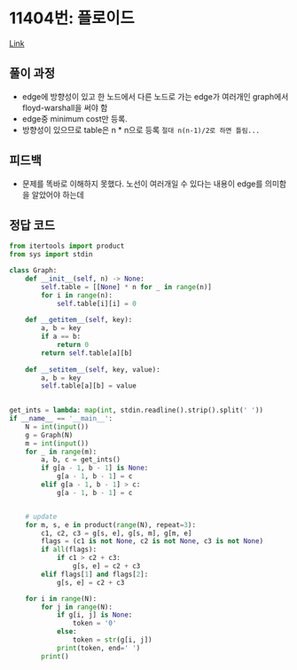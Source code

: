 # 11404번: 플로이드
[Link](https://www.acmicpc.net/problem/11404)

## 풀이 과정
* edge에 방향성이 있고 한 노드에서 다른 노드로 가는 edge가 여러개인 graph에서 floyd-warshall을 써야 함
* edge중 minimum cost만 등록.
* 방향성이 있으므로 table은 n * n으로 등록 `절대 n(n-1)/2로 하면 틀림...`

## 피드백
* 문제를 똑바로 이해하지 못했다. 노선이 여러개일 수 있다는 내용이 edge를 의미함을 알았어야 하는데


## 정답 코드
```python
from itertools import product
from sys import stdin

class Graph:
    def __init__(self, n) -> None:
        self.table = [[None] * n for _ in range(n)]
        for i in range(n):
            self.table[i][i] = 0
    
    def __getitem__(self, key):
        a, b = key
        if a == b:
            return 0
        return self.table[a][b]
    
    def __setitem__(self, key, value):
        a, b = key
        self.table[a][b] = value
    

get_ints = lambda: map(int, stdin.readline().strip().split(' '))
if __name__ == '__main__':
    N = int(input())
    g = Graph(N)
    m = int(input())
    for _ in range(m):
        a, b, c = get_ints()
        if g[a - 1, b - 1] is None:
            g[a - 1, b - 1] = c
        elif g[a - 1, b - 1] > c:
            g[a - 1, b - 1] = c


    # update
    for m, s, e in product(range(N), repeat=3):
        c1, c2, c3 = g[s, e], g[s, m], g[m, e]
        flags = (c1 is not None, c2 is not None, c3 is not None)
        if all(flags):
            if c1 > c2 + c3:
                g[s, e] = c2 + c3
        elif flags[1] and flags[2]:
            g[s, e] = c2 + c3

    for i in range(N):
        for j in range(N):
            if g[i, j] is None:
                token = '0'
            else:
                token = str(g[i, j])
            print(token, end=' ')
        print()
```

